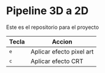 # Pipeline 3D a 2D

Este es el repositorio para el proyecto 

Tecla             | Accion
------------------|-----------------
<kbd>e</kbd>      | Aplicar efecto pixel art
<kbd>c</kbd>      | Aplicar efecto CRT
